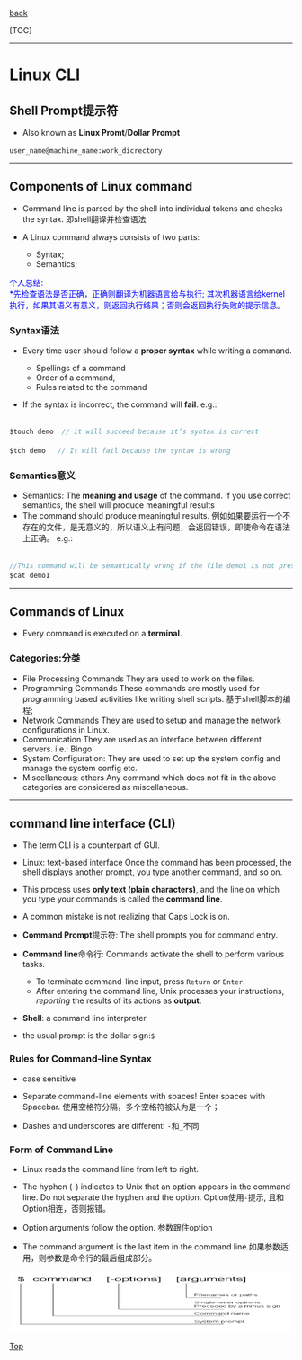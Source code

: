 [back](/ITC-5101_Operating_Systems/index.md)

[TOC]

***

# Linux CLI

## Shell Prompt提示符

- Also known as **Linux Promt**/**Dollar Prompt**

`user_name@machine_name:work_dicrectory`

***

## Components of Linux command

- Command line is parsed by the shell into individual tokens and checks the syntax.
    即shell翻译并检查语法


- A Linux command always consists of two parts:
    - Syntax;
    - Semantics;

<font color="blue">
个人总结:<br>
*先检查语法是否正确，正确则翻译为机器语言给与执行;
其次机器语言给kernel执行，如果其语义有意义，则返回执行结果；否则会返回执行失败的提示信息。</font>

### Syntax语法

- Every time user should follow a **proper syntax** while writing a command.
    - Spellings of a command
    - Order of a command, 
    - Rules related to the command

- If the syntax is incorrect, the command will **fail**.
    e.g.:
```java

$touch demo  // it will succeed because it’s syntax is correct

$tch demo   // It will fail because the syntax is wrong

```

### Semantics意义

- Semantics: The **meaning and usage** of the command. 
    If you use correct semantics, the shell will produce meaningful
results
- The command should produce meaningful results.
    例如如果要运行一个不存在的文件，是无意义的，所以语义上有问题，会返回错误，即使命令在语法上正确。
    e.g.:
```java

//This command will be semantically wrong if the file demo1 is not present or exists in our computer.
$cat demo1  

```

***

## Commands of Linux

- Every command is executed on a **terminal**.

### Categories:分类

- File Processing Commands
    They are used to work on the files.
&emsp;
- Programming Commands
    These commands are mostly used for programming based activities like writing shell scripts.
    基于shell脚本的编程;
&emsp;
- Network Commands
    They are used to setup and manage the network configurations in Linux.
&emsp;
- Communication
    They are used as an interface between different servers. i.e.: Bingo
&emsp;
- System Configuration: 
    They are used to set up the system config and manage the system config etc.
&emsp;
- Miscellaneous: others
    Any command which does not fit in the above categories are considered as miscellaneous.

***

## command line interface (CLI)

- The term CLI is a counterpart of GUI.
&emsp;

- Linux: text-based interface
Once the command has been processed, the shell displays another prompt, you type another command, and so on.
&emsp;

- This process uses **only text (plain characters)**, and the line on which you type your commands is called the **command line**.
&emsp;

- A common mistake is not realizing that Caps Lock is on.
&emsp;

- **Command Prompt**提示符: The shell prompts you for command entry.
&emsp;

- **Command line**命令行: Commands activate the shell to perform various tasks.
    - To terminate command-line input, press `Return` or `Enter`.
    - After entering the command line, Unix processes your instructions, *reporting* the results of its actions as **output**.
&emsp;

- **Shell**: a command line interpreter
&emsp;

- the usual prompt is the dollar sign:`$`

### Rules for Command-line Syntax

- case sensitive

- Separate command-line elements with spaces! Enter spaces with
Spacebar. 使用空格符分隔，多个空格符被认为是一个；

- Dashes and underscores are different! `-`和`_`不同


### Form of Command Line

- Linux reads the command line from left to right.

- The hyphen (-) indicates to Unix that an option appears in the
command line. Do not separate the hyphen and the option.
    Option使用`-`提示, 且和Option相连，否则报错。

- Option arguments follow the option. 参数跟住option

- The command argument is the last item in the command line.如果参数适用，则参数是命令行的最后组成部分。

![form of command line](/ITC-5101_Operating_Systems/pic/introduction/linux_linux_cli_formofcommandline.png)



[Top](#basic)
